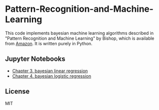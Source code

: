 # Pattern-Recognition-and-Machine-Learning
This code implements bayesian machine learning algorithms described in "Pattern Recognition and Machine Learning" by Bishop, which is available from [Amazon](https://www.amazon.com/Pattern-Recognition-Learning-Information-Statistics/dp/0387310738/ref=sr_1_2?ie=UTF8&s=books&qid=1263391804&sr=8-2#reader_0387310738). It is written purely in Python.


## Jupyter Notebooks
- [Chapter 3. bayesian linear regression](https://github.com/TakuyaMurata/Pattern-Recognition-and-Machine-Learning/blob/master/Chapter%203%20:%20bayesian%20linear%20regression.ipynb)
- [Chapter 4. bayesian logistic regression](https://github.com/TakuyaMurata/Pattern-Recognition-and-Machine-Learning/blob/master/Chapter%204%20%20:%20bayesian%20logistic%20regression.ipynb)


## License
MIT
